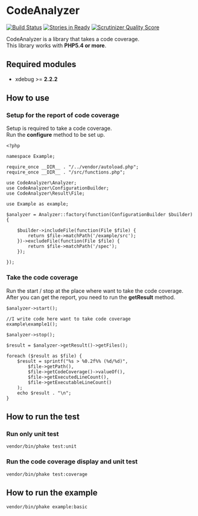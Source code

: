 CodeAnalyzer
=============================

[![Build Status](https://travis-ci.org/holyshared/code-analyzer.png?branch=master)](https://travis-ci.org/holyshared/code-analyzer)
[![Stories in Ready](https://badge.waffle.io/holyshared/code-analyzer.png?label=ready&title=Ready)](https://waffle.io/holyshared/code-analyzer)
[![Scrutinizer Quality Score](https://scrutinizer-ci.com/g/holyshared/code-analyzer/badges/quality-score.png?s=bff77b48e6f3a15bad8f2e8e0153bb5e45e28cae)](https://scrutinizer-ci.com/g/holyshared/code-analyzer/)

CodeAnalyzer is a library that takes a code coverage.  
This library works with **PHP5.4 or more**.

Required modules
------------------------------------------------
* xdebug >= **2.2.2**

How to use
------------------------------------------------

### Setup for the report of code coverage

Setup is required to take a code coverage.  
Run the **configure** method to be set up.

	<?php

	namespace Example;

	require_once __DIR__ . "/../vendor/autoload.php";
	require_once __DIR__ . "/src/functions.php";

	use CodeAnalyzer\Analyzer;
	use CodeAnalyzer\ConfigurationBuilder;
	use CodeAnalyzer\Result\File;

	use Example as example;

	$analyzer = Analyzer::factory(function(ConfigurationBuilder $builder) {

	    $builder->includeFile(function(File $file) {
    	    return $file->matchPath('/example/src');
    	})->excludeFile(function(File $file) {
        	return $file->matchPath('/spec');
	    });

	});


### Take the code coverage

Run the start / stop at the place where want to take the code coverage.  
After you can get the report, you need to run the **getResult** method.

	$analyzer->start();

	//I write code here want to take code coverage
	example\example1();

	$analyzer->stop();

	$result = $analyzer->getResult()->getFiles();

	foreach ($result as $file) {
		$result = sprintf("%s > %0.2f%% (%d/%d)",
        	$file->getPath(),
        	$file->getCodeCoverage()->valueOf(),
        	$file->getExecutedLineCount(),
        	$file->getExecutableLineCount()
		);
		echo $result . "\n";
	}

How to run the test
------------------------------------------------

### Run only unit test

	vendor/bin/phake test:unit

### Run the code coverage display and unit test

	vendor/bin/phake test:coverage

How to run the example
------------------------------------------------

	vendor/bin/phake example:basic
